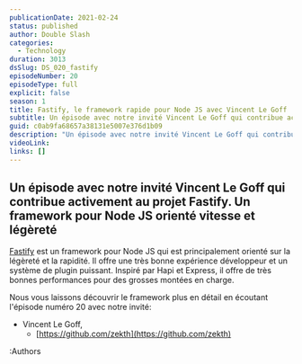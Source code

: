 ```yaml
---
publicationDate: 2021-02-24
status: published
author: Double Slash
categories:
  - Technology
duration: 3013
dsSlug: DS_020_fastify
episodeNumber: 20
episodeType: full
explicit: false
season: 1
title: Fastify, le framework rapide pour Node JS avec Vincent Le Goff
subtitle: Un épisode avec notre invité Vincent Le Goff qui contribue activement au projet Fastify. Un framework pour Node JS orienté vitesse et légèreté
guid: c0ab9fa68657a38131e5007e376d1b09
description: "Un épisode avec notre invité Vincent Le Goff qui contribue activement au projet Fastify. Un framework pour Node JS orienté vitesse et légèreté Fastify est un framework pour Node JS qui est principalement orienté sur la légèreté et la rapidité. Il offre une très bonne expérience développeur et un système de plugin puissant. Inspiré par Hapi et Express, il offre de très bonnes performances pour des grosses montées en charge. Nous vous laissons découvrir le framework plus en détail en écoutant l'épisode numéro 20 avec notre invité: Vincent Le Goff, https://github.com/zekth Podcast présenté par : Alexandre Duval @xlanex6 Patrick Faramaz @PatrickFaramaz"
videoLink: 
links: []
---
```


## Un épisode avec notre invité Vincent Le Goff qui contribue activement au projet Fastify. Un framework pour Node JS orienté vitesse et légèreté

[Fastify](https://www.fastify.io/) est un framework pour Node JS qui est principalement orienté sur la légèreté et la rapidité.
Il offre une très bonne expérience développeur et un système de plugin puissant.
Inspiré par Hapi et Express, il offre de très bonnes performances pour des grosses montées en charge.

Nous vous laissons découvrir le framework plus en détail en écoutant l'épisode numéro 20 avec notre invité:

- Vincent Le Goff,
  - [https://github.com/zekth](https://github.com/zekth)

:Authors
